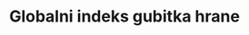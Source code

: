 ﻿---
title: Globalni indeks gubitka hrane
permalink: /12-3-1/
sdg_goal: 12
layout: indicator
indicator: 12.3.1
indicator_variable: null
graph: null
graph_type_description: null
graph_status_notes: unk
variable_description: null
variable_notes: null
un_designated_tier: '3'
un_custodial_agency: 'FAO,  UNEP'
target_id: '12.3'
has_metadata: true
goal_meta_link: 'http://unstats.un.org/sdgs/files/metadata-compilation/Metadata-Goal-12.pdf'
goal_meta_link_page: 5
indicator_name: Globalni indeks gubitka hrane
target: >-
  Do 2030. godine prepoloviti globalni prehrambeni otpad po glavi stanovnika na razini maloprodaje i potrošača i smanjiti gubitke hrane za proizvodnju i opskrbnog lanca, uključujući gubitke nakon žetve.
indicator_definition: >-
   Pokazatelj mjeri ukupnost gubitaka koji nastaju iz vremena kada je proizvodnja poljoprivrednog proizvoda zabilježena sve dok ne dođe do krajnjeg potrošača kao hrane.Izračunava se na osnovi količine, ona se kasnije pretvara u opskrbu prehrambenom energijo
source_title: null
source_notes: null
published: true  
---